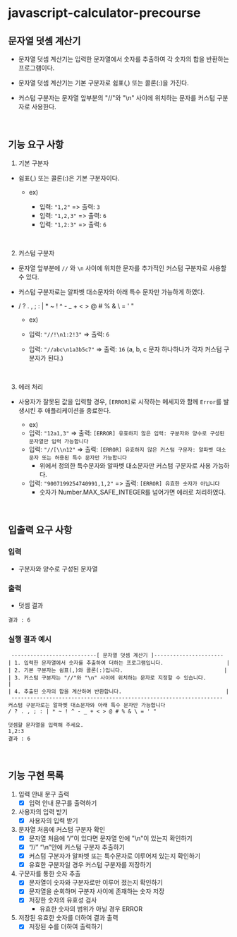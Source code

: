 # javascript-calculator-precourse

## 문자열 덧셈 계산기

- 문자열 덧셈 계산기는 입력한 문자열에서 숫자를 추출하여 각 숫자의 합을 반환하는 프로그램이다.

- 문자열 덧셈 계산기는 기본 구분자로 쉼표(,) 또는 콜론(:)을 가진다.

- 커스텀 구분자는 문자열 앞부분의 "//"와 "\n" 사이에 위치하는 문자를 커스텀 구분자로 사용한다.

&nbsp;

## 기능 요구 사항

1. 기본 구분자

- 쉼표(,) 또는 콜론(:)은 기본 구분자이다.

  - ex)

    - 입력: `"1,2"` => 출력: `3`
    - 입력: `"1,2,3"` => 출력: `6`
    - 입력: `"1,2:3"` => 출력: `6`

    &nbsp;

2. 커스텀 구분자

- 문자열 앞부분에 `//` 와 `\n` 사이에 위치한 문자를 추가적인 커스텀 구분자로 사용할 수 있다.
- 커스텀 구분자로는 알파벳 대소문자와 아래 특수 문자만 가능하게 하였다.
- / ? . , ; : | \* ~ ! ^ - \_ + < > @ # % & \\ = ' "

  - ex)

  - 입력: `"//!\n1:2!3"` => 출력: `6`
  - 입력: `"//abc\n1a3b5c7"` => 출력: `16` (a, b, c 문자 하나하나가 각자 커스텀 구분자가 된다.)

&nbsp;

3. 에러 처리

- 사용자가 잘못된 값을 입력할 경우, `[ERROR]`로 시작하는 메세지와 함께 `Error`를 발생시킨 후 애플리케이션을 종료한다.

  - ex)
  - 입력: `"12a1,3"` => 출력: `[ERROR] 유효하지 않은 입력: 구분자와 양수로 구성된 문자열만 입력 가능합니다`
  - 입력: `"//[\\n12"` => 출력: `[ERROR] 유효하지 않은 커스텀 구문자: 알파벳 대소문자 또는 허용된 특수 문자만 가능합니다`
    - 위에서 정의한 특수문자와 알파벳 대소문자만 커스텀 구문자로 사용 가능하다.
  - 입력: `"9007199254740991,1,2"` => 출력: `[ERROR] 유효한 숫자가 아닙니다`
    - 숫자가 Number.MAX_SAFE_INTEGER를 넘어가면 에러로 처리하였다.

&nbsp;

## 입출력 요구 사항

### 입력

- 구분자와 양수로 구성된 문자열

### 출력

- 덧셈 결과

```
결과 : 6
```

### 실행 결과 예시

```
 ---------------------------[ 문자열 덧셈 계산기 ]----------------------
| 1. 입력한 문자열에서 숫자를 추출하여 더하는 프로그램입니다.                    |
| 2. 기본 구분자는 쉼표(,)와 콜론(:)입니다.                                |
| 3. 커스텀 구분자는 "//"와 "\n" 사이에 위치하는 문자로 지정할 수 있습니다.       |
| 4. 추출된 숫자의 합을 계산하여 반환합니다.                                 |
 -------------------------------------------------------------------
커스텀 구분자로는 알파벳 대소문자와 아래 특수 문자만 가능합니다
/ ? . , ; : | * ~ ! ^ - _ + < > @ # % & \ = ' "

덧셈할 문자열을 입력해 주세요.
1,2:3
결과 : 6
```

&nbsp;

## 기능 구현 목록

1. 입력 안내 문구 출력
   - [x] 입력 안내 문구를 출력하기
2. 사용자의 입력 받기
   - [x] 사용자의 입력 받기
3. 문자열 처음에 커스텀 구분자 확인
   - [x] 문자열 처음에 “/”이 있다면 문자열 안에 "\n"이 있는지 확인하기
   - [x] “//” “\n”안에 커스텀 구분자 추출하기
   - [x] 커스텀 구분자가 알파벳 또는 특수문자로 이루어져 있는지 확인하기
   - [x] 유효한 구분자일 경우 커스텀 구분자를 저장하기
4. 구문자를 통한 숫자 추출
   - [x] 문자열이 숫자와 구분자로만 이루어 졌는지 확인하기
   - [x] 문자열을 순회하며 구분자 사이에 존재하는 숫자 저장
   - [x] 저장한 숫자의 유효성 검사
     - 유효한 숫자의 범위가 아닐 경우 ERROR
5. 저장된 유효한 숫자를 더하여 결과 출력
   - [x] 저장된 수를 더하여 출력하기
